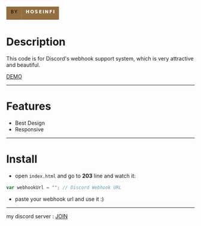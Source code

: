 [![By MoDeW](https://github.com/xo-aria/xo-aria/blob/main/by-me.png)](https://github.com/xo-aria)

# Description

This code is for Discord's webhook support system, which is very attractive and beautiful.

[DEMO](https://hoseinfi.github.io/Support-Web-With-Discord-Webhook/)

---

# Features

- Best Design
- Responsive

---

# Install

- open `index.html` and go to **203** line and watch it:

```js
var webhookUrl = ""; // Discord Webhook URL
```

- paste your webhook url and use it :)

---

my discord server : [JOIN](https://discord.gg/tckXBhv3Rw)
